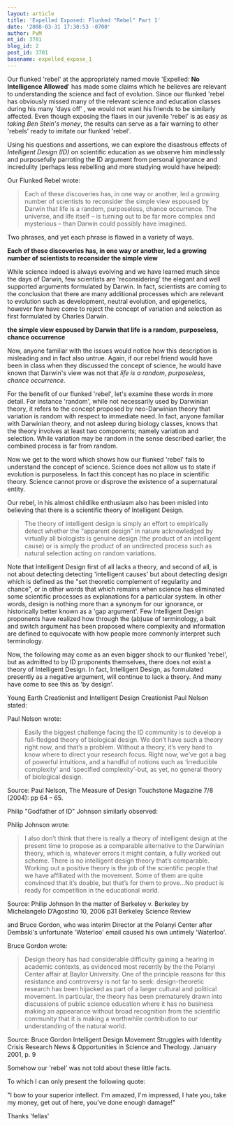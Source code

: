 ```yaml
---
layout: article
title: 'Expelled Exposed: Flunked "Rebel" Part 1'
date: '2008-03-31 17:30:53 -0700'
author: PvM
mt_id: 3701
blog_id: 2
post_id: 3701
basename: expelled_expose_1
---
```

Our flunked 'rebel' at the appropriately named movie 'Expelled: **No Intelligence Allowed**' has made some claims which he believes are relevant to understanding the science and fact of evolution. Since our flunked 'rebel has obviously missed many of the relevant science and education classes during his many 'days off' , we would not want his friends to be similarly affected. Even though exposing the flaws in our juvenile 'rebel' is as easy as _taking Ben Stein's money_, the results can serve as a fair warning to other 'rebels' ready to imitate our flunked 'rebel'.

Using his questions and assertions, we can explore the disastrous effects of _Intelligent Design (ID)_ on scientific education as we observe him mindlessly and purposefully parroting the ID argument from personal ignorance and incredulity (perhaps less rebelling and more studying would have helped):

Our Flunked Rebel wrote:

> Each of these discoveries has, in one way or another, led a growing number of scientists to reconsider the simple view espoused by Darwin that life is a random, purposeless, chance occurrence. The universe, and life itself – is turning out to be far more complex and mysterious – than Darwin could possibly have imagined. 

Two phrases, and yet each phrase is flawed in a variety of ways.

**Each of these discoveries has, in one way or another, led a growing number of scientists to reconsider the simple view**

While science indeed is always evolving and we have learned much since the days of Darwin, few scientists are 'reconsidering' the elegant and well supported arguments formulated by Darwin. In fact, scientists are coming to the conclusion that there are many additional processes which are relevant to evolution such as development, neutral evolution, and epigenetics, however few have come to reject the concept of variation and selection as first formulated by Charles Darwin.

**the simple view espoused by Darwin that life is a random, purposeless, chance occurrence**

Now, anyone familiar with the issues would notice how this description is misleading and in fact also untrue. Again, if our rebel friend would have been in class when they discussed the concept of science, he would have known that Darwin's view was not that _life is a random, purposeless,  chance occurrence_.

For the benefit of our flunked 'rebel', let's examine these words in more detail. For instance 'random', while not necessarily used by Darwinian theory, it refers to the concept proposed by neo-Darwinian theory that variation is random with respect to immediate need. In fact, anyone familiar with Darwinian theory, and not asleep during biology classes, knows that the theory involves at least two components; namely variation and selection. While variation may be random in the sense described earlier, the combined process is far from random.

Now we get to the word which shows how our flunked 'rebel' fails to understand the concept of science. Science does not allow us to state if evolution is purposeless. In fact this concept has no place in scientific theory. Science cannot prove or disprove the existence of a supernatural entity.

Our rebel, in his almost childlike enthusiasm also has been misled into believing that there is a scientific theory of Intelligent Design.

> The theory of intelligent design is simply an effort to empirically detect whether the “apparent design” in nature acknowledged by virtually all biologists is genuine design 
> (the product of an intelligent cause) or is simply the product of an undirected process 
> such as natural selection acting on random variations.

Note that Intelligent Design first of all lacks a theory, and second of all, is not about detecting detecting 'intelligent causes' but about detecting design which is defined as the "set theoretic complement of regularity and chance", or in other words that which remains when science has eliminated some scientific processes as explanations for a particular system. In other words, design is nothing more than a synonym for our ignorance, or historically better known as a 'gap argument'. Few Intelligent Design proponents have realized how through the (ab)use of terminology, a bait and switch argument has been proposed where complexity and information are defined to equivocate with how people more commonly interpret such terminology.

Now, the following may come as an even bigger shock to our flunked 'rebel', but as admitted to by ID proponents themselves, there does not exist a theory of Intelligent Design. In fact, Intelligent Design, as formulated presently as a negative argument, will continue to lack a theory. And many have come to see this as 'by design'.

Young Earth Creationist and Intelligent Design Creationist Paul Nelson stated:

Paul Nelson wrote:

> Easily the biggest challenge facing the ID community is to develop a full-fledged theory of biological design. We don’t have such a theory right now, and that’s a problem. Without a theory, it’s very hard to know where to direct your research focus. Right now, we’ve got a bag of powerful intuitions, and a handful of notions such as ‘irreducible complexity’ and ‘specified complexity’-but, as yet, no general theory of biological design.

Source: Paul Nelson, The Measure of Design Touchstone Magazine 7/8 (2004): pp 64 – 65.

Philip "Godfather of ID" Johnson similarly observed:

Philip Johnson wrote:

> I also don’t think that there is really a theory of intelligent design at the present time to propose as a comparable alternative to the Darwinian theory, which is, whatever errors it might contain, a fully worked out scheme. There is no intelligent design theory that’s comparable. Working out a positive theory is the job of the scientific people that we have affiliated with the movement. Some of them are quite convinced that it’s doable, but that’s for them to prove…No product is ready for competition in the educational world.

Source: Philip Johnson In the matter of Berkeley v. Berkeley by Michelangelo D’Agostino 10, 2006 p31 Berkeley Science Review 

and Bruce Gordon, who was interim Director at the Polanyi Center after Dembski's unfortunate 'Waterloo' email caused his own untimely 'Waterloo'.

Bruce Gordon wrote:

> Design theory has had considerable difficulty gaining a hearing in academic contexts, as evidenced most recently by the the Polanyi Center affair at Baylor University. One of the principle reasons for this resistance and controversy is not far to seek: design-theoretic research has been hijacked as part of a larger cultural and political movement. In particular, the theory has been prematurely drawn into discussions of public science education where it has no business making an appearance without broad recognition from the scientific community that it is making a worthwhile contribution to our understanding of the natural world.

Source: Bruce Gordon Intelligent Design Movement Struggles with Identity Crisis Research News & Opportunities in Science and Theology. January 2001, p. 9

Somehow our 'rebel' was not told about these little facts.

To which I can only present the following quote:

"I bow to your superior intellect. I'm amazed, I'm impressed, I hate you, take my money, get out of here, you've done enough damage!"

Thanks 'fellas'
